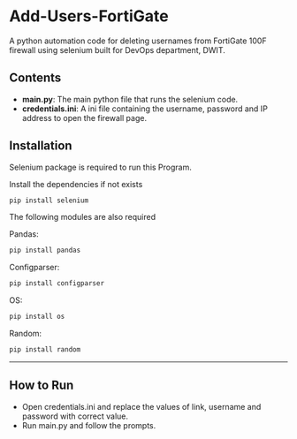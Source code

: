 # Add-Users-FortiGate

A python automation code for deleting usernames from FortiGate 100F firewall using selenium built for DevOps department, DWIT.

## Contents

- **main.py**: The main python file that runs the selenium code.
- **credentials.ini**: A ini file containing the username, password and IP address to open the firewall page.

## Installation

Selenium package is required to run this Program.

Install the dependencies if not exists

```sh
pip install selenium
```

The following modules are also required

Pandas:

```sh
pip install pandas
```

Configparser:

```sh
pip install configparser
```

OS:

```sh
pip install os
```

Random:

```sh
pip install random
```

---

## How to Run

- Open credentials.ini and replace the values of link, username and password with correct value.
- Run main.py and follow the prompts.
